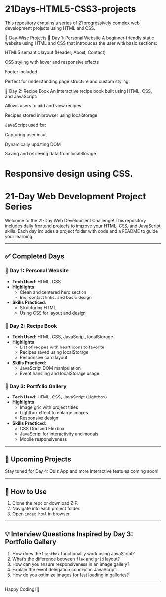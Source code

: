 # 21Days-HTML5-CSS3-projects
This repository contains a series of 21 progressively complex web development projects using HTML and CSS.

📅 Day-Wise Projects
📁 Day 1: Personal Website
A beginner-friendly static website using HTML and CSS that introduces the user with basic sections:

HTML5 semantic layout (Header, About, Contact)

CSS styling with hover and responsive effects

Footer included

Perfect for understanding page structure and custom styling.

📁 Day 2: Recipe Book
An interactive recipe book built using HTML, CSS, and JavaScript:

Allows users to add and view recipes.

Recipes stored in browser using localStorage

JavaScript used for:

Capturing user input

Dynamically updating DOM

Saving and retrieving data from localStorage

Responsive design using CSS.
=======

# 21-Day Web Development Project Series

Welcome to the 21-Day Web Development Challenge! This repository includes daily frontend projects to improve your HTML, CSS, and JavaScript skills. Each day includes a project folder with code and a README to guide your learning.

---

## ✅ Completed Days

### 📁 Day 1: Personal Website

- **Tech Used**: HTML, CSS
- **Highlights**:
  - Clean and centered hero section
  - Bio, contact links, and basic design
- **Skills Practiced**:
  - Structuring HTML
  - Using CSS for layout and design

### 📁 Day 2: Recipe Book

- **Tech Used**: HTML, CSS, JavaScript, localStorage
- **Highlights**:
  - List of recipes with heart icons to favorite
  - Recipes saved using localStorage
  - Responsive card layout
- **Skills Practiced**:
  - JavaScript DOM manipulation
  - Event handling and localStorage usage

### 📁 Day 3: Portfolio Gallery

- **Tech Used**: HTML, CSS, JavaScript (Lightbox)
- **Highlights**:
  - Image grid with project titles
  - Lightbox effect to enlarge images
  - Responsive design
- **Skills Practiced**:
  - CSS Grid and Flexbox
  - JavaScript for interactivity and modals
  - Mobile responsiveness

---

## 📌 Upcoming Projects

Stay tuned for Day 4: Quiz App and more interactive features coming soon!

---

## 🎯 How to Use

1. Clone the repo or download ZIP.
2. Navigate into each project folder.
3. Open `index.html` in browser.

---

## 💡 Interview Questions Inspired by Day 3: Portfolio Gallery

1. How does the `lightbox` functionality work using JavaScript?
2. What’s the difference between `flex` and `grid` layout?
3. How can you ensure responsiveness in an image gallery?
4. Explain the event delegation concept in JavaScript.
5. How do you optimize images for fast loading in galleries?

---

Happy Coding! 🚀
